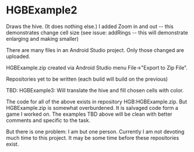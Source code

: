 # HGBExample2
Draws the hive. (It does nothing else.) 
I added Zoom in and out -- this demonstrates change cell size
(see issue:  addRings  -- this will demonstrate enlarging and making smaller)

There are many files in an Android Studio project. Only those changed are uploaded.

HGBExample.zip created via Android Studio menu File->"Export to Zip File".

Repositories yet to be written (each build will build on the previous)

TBD: HGBExample3: Will translate the hive and fill chosen cells with color.

The code for all of the above exists in repository HGB:HGBExample.zip. 
But HGBExample.zip is somewhat overburdened. It is salvaged code form a game I worked on. 
The examples TBD above will be clean with better comments and specific to the task.

But there is one problem: I am but one person. Currently I am not devoting much 
time to this project. It may be some time before these repositories exist.
